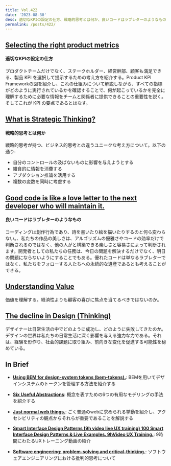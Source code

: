 ```yaml
---
title: Vol.422
date: '2023-08-30'
desc: 適切なKPIの設定の仕方、戦略的思考とは何か、良いコードはラブレターのようなもの、ほか計10リンク
permalink: /posts/422/
---
```



## [Selecting the right product metrics](https://longform.asmartbear.com/product-metrics/)
#### 適切なKPIの設定の仕方

プロダクトチームだけでなく、ステークホルダー、経営幹部、顧客も満足できる、製品 KPI を選択して提示するための考え方を紹介する。Product KPI Frameworkの図を紹介し、これの仕組みについて解説しながら、すべての指標がどのように実行されているかを確認することで、何が起こっているかを完全に理解するために必要な情報をチームと関係者に提供できることの重要性を説く。そしてこれが KPI の要点であるとはなす。


## [What is Strategic Thinking?](https://rogermartin.medium.com/what-is-strategic-thinking-b0173112bb3d)
#### 戦略的思考とは何か

戦略的思考が持つ、ビジネス的思考との違うユニークな考え方について。以下の通り:

- 自分のコントロールの及ばないものに影響を与えようとする
- 雑食的に情報を消費する
- アブダクション推論を活用する
- 複数の変数を同時に考慮する


## [Good code is like a love letter to the next developer who will maintain it.](https://addyosmani.com/blog/good-code/)
#### 良いコードはラブレターのようなもの

コーディングは創作行為であり、詩を書いたり絵を描いたりするのと何ら変わらない。、私たちの作品の美しさは、アルゴリズムの優雅さやコードの効率だけで判断されるのではなく、他の人がと構築できる楽しさと容易さによって判断されます。開発者としての私たちの任務は、今日の問題を解決するだけでなく、明日の問題にならないようにすることでもある。優れたコードは単なるラブレターではなく、私たちをフォローする人たちへの永続的な遺産であるとも考えることができる。


## [Understanding Value](https://blackswanfarming.com/understanding-value/)

価値を理解する。経済性よりも顧客の喜びに焦点を当てるべきではないのか。


## [The decline in Design (Thinking)](https://uxdesign.cc/the-decline-in-design-thinking-8fd0145fb4d2)

デザイナーは日常生活の中でどのように成功し、どのように失敗してきたのか。デザインの世界は私たちの日常生活に深く影響を与える強力な力である。それは、経験を形作り、社会的課題に取り組み、前向きな変化を促進する可能性を秘めている。


## In Brief

- **[Using BEM for design-system tokens (bem-tokens).](https://medium.com/@wfercanas/using-bem-for-design-system-tokens-bem-tokens-46795339a893)**: BEMを用いてデザインシステムのトークンを管理する方法を紹介する

- **[Six Useful Abstractions](https://jarango.com/2023/07/24/six-useful-abstractions/)**: 概念を表すための6つの有用なモデリングの手法を紹介する

- **[Just normal web things.](https://heather-buchel.com/blog/2023/07/just-normal-web-things/)**: ごく普通のwebに求められる挙動を紹介し、アクセシビリティの観点からそれらが重要であることを解説する

- **[Smart Interface Design Patterns (9h video  live UX training)  100 Smart Interface Design Patterns & Live Examples. 9hVideo  UX Training.](https://smart-interface-design-patterns.com)**: 9時間にわたるUXトレーニング動画の紹介

- **[Software engineering: problem-solving and critical-thinking.](https://addyosmani.com/blog/softeng-problem-solving/)**: ソフトウェアエンジニアリングにおける批判的思考について
